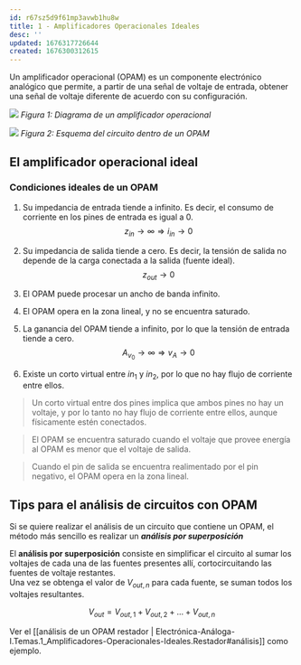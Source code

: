 ```yaml
---
id: r67sz5d9f61mp3avwb1hu8w
title: 1 - Amplificadores Operacionales Ideales
desc: ''
updated: 1676317726644
created: 1676300312615
---
```


Un amplificador operacional (OPAM) es un componente electrónico analógico que permite, a partir de una señal de voltaje de entrada, obtener una señal de voltaje diferente de acuerdo con su configuración.

![](/assets/images/2023-02-13-11-05-05.png)
_Figura 1: Diagrama de un amplificador operacional_

![](/assets/images/2023-02-13-13-08-23.png)
_Figura 2: Esquema del circuito dentro de un OPAM_ 

## El amplificador operacional ideal

### Condiciones ideales de un OPAM

1. Su impedancia de entrada tiende a infinito. Es decir, el consumo de corriente en los pines de entrada es igual a 0.  
  $$
    z_{in} \rightarrow \infty \Rightarrow i_{in} \rightarrow 0
  $$

2. Su impedancia de salida tiende a cero. Es decir, la tensión de salida no depende de la carga conectada a la salida (fuente ideal).
  $$
    z_{out} \rightarrow 0 
  $$
3. El OPAM puede procesar un ancho de banda infinito.
4. El OPAM opera en la zona lineal, y no se encuentra saturado.
5. La ganancia del OPAM tiende a infinito, por lo que la tensión de entrada tiende a cero.
  $$
    A_{v_0} \rightarrow \infty \Rightarrow v_A \rightarrow 0
  $$
6. Existe un corto virtual entre $in_1$ y $in_2$, por lo que no hay flujo de corriente entre ellos.

> Un corto virtual entre dos pines implica que ambos pines no hay un voltaje, y por lo tanto no hay flujo de corriente entre ellos, aunque físicamente estén conectados.

> El OPAM se encuentra saturado cuando el voltaje que provee energía al OPAM es menor que el voltaje de salida.

> Cuando el pin de salida se encuentra realimentado por el pin negativo, el OPAM opera en la zona lineal.

## Tips para el análisis de circuitos con OPAM

Si se quiere realizar el análisis de un circuito que contiene un OPAM, el método más sencillo es realizar un _**análisis por superposición**_

El **análisis por superposición** consiste en simplificar el circuito al sumar los voltajes de cada una de las fuentes presentes allí, cortocircuitando las fuentes de voltaje restantes.   
Una vez se obtenga el valor de $V_{out, n}$ para cada fuente, se suman todos los voltajes resultantes.

$$
  V_{out} = V_{out,1} + V_{out,2} + ... + V_{out,n}
$$

Ver el [[análisis de un OPAM restador | Electrónica-Análoga-I.Temas.1_Amplificadores-Operacionales-Ideales.Restador#análisis]] como ejemplo.